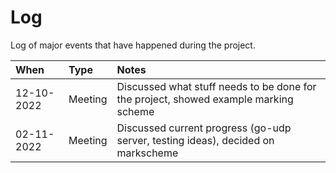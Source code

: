 # Log
Log of major events that have happened during the project.

| When       | Type    | Notes                                                                                |
| :--------- | :------ | :----------------------------------------------------------------------------------- |
| 12-10-2022 | Meeting | Discussed what stuff needs to be done for the project, showed example marking scheme |
| 02-11-2022 | Meeting | Discussed current progress (go-udp server, testing ideas), decided on markscheme     |
